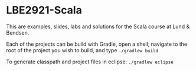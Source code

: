 # LBE2921-Scala
This are examples, slides, labs and solutions for the Scala course at Lund & Bendsen.

Each of the projects can be build with Gradle, open a shell, navigate to the root of the project you wish to build, and type
`./gradlew build`

To generate classpath and project files in eclipse:
`./gradlew eclipse`
